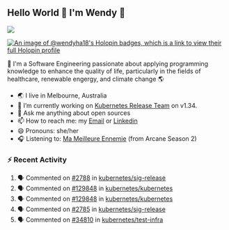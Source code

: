 ## Hello World 👋 I'm Wendy 🧃 
![](https://komarev.com/ghpvc/?username=wendy-ha18)

[![An image of @wendyha18's Holopin badges, which is a link to view their full Holopin profile](https://holopin.me/wendyha18)](https://holopin.io/@wendyha18)

🌱 I'm a Software Engineering passionate about applying programming knowledge to enhance the quality of life, particularly in the fields of healthcare, renewable engergy, and climate change 🌎

- 🌏 I live in Melbourne, Australia
- 🔭 I’m currently working on [Kubernetes Release Team](https://github.com/kubernetes/sig-release/tree/master) on v1.34.
- 💬 Ask me anything about open sources
- 📫 How to reach me: my [Email](mailto:wendyha.sut@gmail.com) or [Linkedin](https://www.linkedin.com/in/wendyha-sut/)
- 😄 Pronouns: she/her
- 🎧 Listening to: [Ma Meilleure Ennemie](https://www.youtube.com/watch?v=1F3OGIFnW1k) (from Arcane Season 2)

### :zap: Recent Activity

<!--START_SECTION:activity-->
1. 🗣 Commented on [#2788](https://github.com/kubernetes/sig-release/pull/2788#issuecomment-2898819136) in [kubernetes/sig-release](https://github.com/kubernetes/sig-release)
2. 🗣 Commented on [#129848](https://github.com/kubernetes/kubernetes/issues/129848#issuecomment-2890491881) in [kubernetes/kubernetes](https://github.com/kubernetes/kubernetes)
3. 🗣 Commented on [#129848](https://github.com/kubernetes/kubernetes/issues/129848#issuecomment-2890440749) in [kubernetes/kubernetes](https://github.com/kubernetes/kubernetes)
4. 🗣 Commented on [#2785](https://github.com/kubernetes/sig-release/pull/2785#issuecomment-2888072963) in [kubernetes/sig-release](https://github.com/kubernetes/sig-release)
5. 🗣 Commented on [#34810](https://github.com/kubernetes/test-infra/pull/34810#issuecomment-2888045848) in [kubernetes/test-infra](https://github.com/kubernetes/test-infra)
<!--END_SECTION:activity-->
